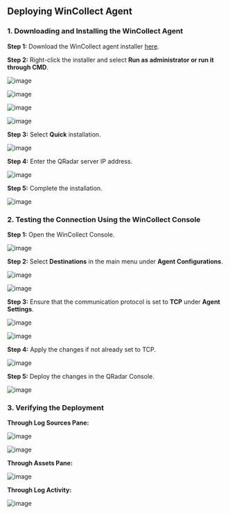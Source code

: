 ## Deploying WinCollect Agent

### 1. Downloading and Installing the WinCollect Agent

**Step 1:** Download the WinCollect agent installer [here](https://www.ibm.com/community/101/qradar/wincollect10/).

**Step 2:** Right-click the installer and select **Run as administrator or run it through CMD**.

![image](https://github.com/user-attachments/assets/031d483c-b8f4-4544-93f9-4b66f1a2b602)

![image](https://github.com/user-attachments/assets/263f46c5-c872-46dc-9521-b81fdc418808)

![image](https://github.com/user-attachments/assets/c50acf65-c4e4-4283-8064-d472e1c9932d)

![image](https://github.com/user-attachments/assets/deb51f05-603a-4f7f-ba49-831576233bd7)

**Step 3:** Select **Quick** installation.

![image](https://github.com/user-attachments/assets/3b143079-c942-4c02-83cf-a0c57b3153f2)

**Step 4:** Enter the QRadar server IP address.

![image](https://github.com/user-attachments/assets/f4063505-055b-4141-97ef-b2d61fbf0e11)

**Step 5:** Complete the installation.

![image](https://github.com/user-attachments/assets/3247704d-26ed-4bfd-9b0d-4bc5db5732f5)

### 2. Testing the Connection Using the WinCollect Console

**Step 1:** Open the WinCollect Console.

![image](https://github.com/user-attachments/assets/3a100a2c-b9bd-4794-aee0-75c90bddb820)

**Step 2:** Select **Destinations** in the main menu under **Agent Configurations**.

![image](https://github.com/user-attachments/assets/b85f0648-bcb7-4cca-ac6b-2bca5738be79)

![image](https://github.com/user-attachments/assets/f8a58811-2d94-4b56-837e-ab6ae6db1406)

**Step 3:** Ensure that the communication protocol is set to **TCP** under **Agent Settings**.

![image](https://github.com/user-attachments/assets/9d875cd5-5646-4245-8680-0bbe2ee91bb3)

![image](https://github.com/user-attachments/assets/ff5fa12d-681f-4e0f-b216-d8ed51982039)

**Step 4:** Apply the changes if not already set to TCP.

![image](https://github.com/user-attachments/assets/55be26e6-3ef1-4ff1-a331-1c67070c1597)

**Step 5:** Deploy the changes in the QRadar Console.

![image](https://github.com/user-attachments/assets/03a2cc7d-11b7-4a5a-8a4b-f0e2be8b7606)

### 3. Verifying the Deployment

**Through Log Sources Pane:**

![image](https://github.com/user-attachments/assets/89e92159-58cd-443d-b59c-5c47c527f9dc)

![image](https://github.com/user-attachments/assets/d15ff7d3-ae85-462a-b8b8-147e8127a093)

**Through Assets Pane:**

![image](https://github.com/user-attachments/assets/6e603b2e-f4b5-43d7-a56c-537ead0be125)

**Through Log Activity:**

![image](https://github.com/user-attachments/assets/a4c61413-a1a1-4f9f-8942-c560be8885aa)

